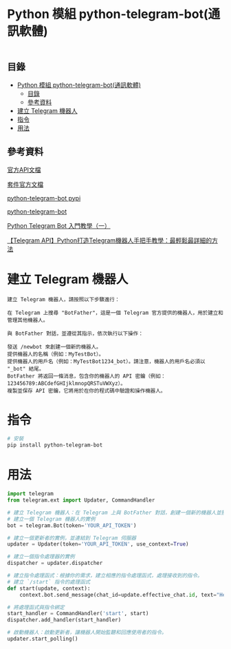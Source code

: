 # Python 模組 python-telegram-bot(通訊軟體)

```
```

## 目錄

- [Python 模組 python-telegram-bot(通訊軟體)](#python-模組-python-telegram-bot通訊軟體)
	- [目錄](#目錄)
	- [參考資料](#參考資料)
- [建立 Telegram 機器人](#建立-telegram-機器人)
- [指令](#指令)
- [用法](#用法)

## 參考資料

[官方API文檔](https://core.telegram.org/bots/api)

[套件官方文檔](https://python-telegram-bot.readthedocs.io/en/stable/)

[python-telegram-bot pypi](https://pypi.org/project/python-telegram-bot/)

[python-telegram-bot](https://pypi.org/project/python-telegram-bot/)

[Python Telegram Bot 入門教學（一）](https://matters.news/@MeowMeow/python-telegram-bot-%E5%85%A5%E9%96%80%E6%95%99%E5%AD%B8-%E4%B8%80-bafyreiec3ydpasl5s336uiaoeqwmhuh7c7bjnmkxkcf4qnalxhbiz7pdre)

[【Telegram API】Python打造Telegram機器人手把手教學：最輕鬆最詳細的方法](https://pixnashpython.pixnet.net/blog/post/32391757-%E3%80%90telegram-api%E3%80%91python%E6%89%93%E9%80%A0telegrame%E6%A9%9F%E5%99%A8%E4%BA%BA%E6%89%8B%E6%8A%8A%E6%89%8B%E6%95%99)

# 建立 Telegram 機器人

```
建立 Telegram 機器人，請按照以下步驟進行：

在 Telegram 上搜尋 "BotFather"，這是一個 Telegram 官方提供的機器人，用於建立和管理其他機器人。

與 BotFather 對話，並遵從其指示，依次執行以下操作：

發送 /newbot 來創建一個新的機器人。
提供機器人的名稱（例如：MyTestBot）。
提供機器人的用戶名（例如：MyTestBot1234_bot）。請注意，機器人的用戶名必須以 "_bot" 結尾。
BotFather 將返回一條消息，包含你的機器人的 API 密鑰（例如：123456789:ABCdefGHIjklmnopQRSTuVWXyz）。
複製並保存 API 密鑰，它將用於在你的程式碼中驗證和操作機器人。
```


# 指令

```bash
# 安裝
pip install python-telegram-bot
```

# 用法

```Python
import telegram
from telegram.ext import Updater, CommandHandler

# 建立 Telegram 機器人：在 Telegram 上與 BotFather 對話，創建一個新的機器人並獲取 API 密鑰。
# 建立一個 Telegram 機器人的實例
bot = telegram.Bot(token='YOUR_API_TOKEN')

# 建立一個更新者的實例，並連結到 Telegram 伺服器
updater = Updater(token='YOUR_API_TOKEN', use_context=True)

# 建立一個指令處理器的實例
dispatcher = updater.dispatcher

# 建立指令處理函式：根據你的需求，建立相應的指令處理函式，處理接收到的指令。
# 建立 `/start` 指令的處理函式
def start(update, context):
    context.bot.send_message(chat_id=update.effective_chat.id, text="Hello, I'm your Telegram bot!")

# 將處理函式與指令綁定
start_handler = CommandHandler('start', start)
dispatcher.add_handler(start_handler)

# 啟動機器人：啟動更新者，讓機器人開始監聽和回應使用者的指令。
updater.start_polling()
```

